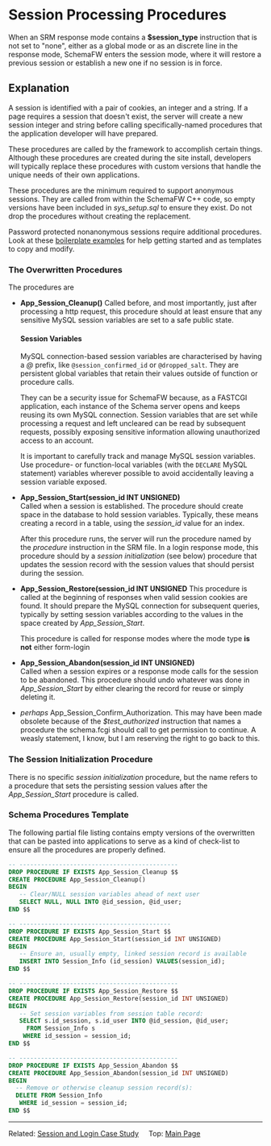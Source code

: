 # Session Processing Procedures

When an SRM response mode contains a **$session_type** instruction that is not
set to "none", either as a global mode or as an discrete line in the response mode,
SchemaFW enters the session mode, where it will restore a previous session or
establish a new one if no session is in force.

## Explanation

A session is identified with a pair of cookies, an integer and a string.  If a page
requires a session that doesn't exist, the server will create a new session integer
and string before calling specifically-named procedures that the application developer
will have prepared.

These procedures are called by the framework to accomplish certain things.  Although
these procedures are created during the site install, developers will typically
replace these procedures with custom versions that handle the unique needs of their
own applications.

These procedures are the minimum required to support anonymous sessions.  They are
called from within the SchemaFW C++ code, so empty versions have been included
in *sys_setup.sql* to ensure they exist.  Do not drop the procedures without
creating the replacement.

Password protected nonanonymous sessions require additional procedures.  Look at
these [boilerplate examples](SchemaFWAuthorizations.md) for help getting started
and as templates to copy and modify.

### The Overwritten Procedures

The procedures are

- **App_Session_Cleanup()**
  Called before, and most importantly, just after processing a http request,
  this procedure should at least ensure that any sensitive MySQL session
  variables are set to a safe public state.

  #### Session Variables

  MySQL connection-based session variables are characterised by having a _@_ prefix,
  like `@session_confirmed_id` or `@dropped_salt`.  They are persistent global
  variables that retain their values outside of function or procedure calls.

  They can be a security issue for SchemaFW because, as a FASTCGI application,
  each instance of the Schema server opens and keeps reusing its own MySQL
  connection.  Session variables that are set while processing a request and left
  uncleared can be read by subsequent requests, possibly exposing sensitive
  information allowing unauthorized access to an account.

  It is important to carefully track and manage MySQL session variables.  Use
  procedure- or function-local variables (with the `DECLARE` MySQL statement)
  variables wherever possible to avoid accidentally leaving a session variable
  exposed.
  
- **App_Session_Start(session_id INT UNSIGNED)**  
  Called when a session is established.  The procedure should create space in the
  database to hold session variables.  Typically, these means creating a record in
  a table, using the *session_id* value for an index.

  After this procedure runs, the server will run the procedure named by the
  _procedure_ instruction in the SRM file.  In a login response mode, this procedure
  should by a _session initialization_ (see below) procedure that updates the session
  record with the session values that should persist during the session.
  
- **App_Session_Restore(session_id INT UNSIGNED**
  This procedure is called at the beginning of responses when valid session cookies
  are found.  It should prepare the MySQL connection for subsequent queries, typically
  by setting session variables according to the values in the space created by
  *App_Session_Start*.
  
  This procedure is called for response modes where the mode type **is not** either
  form-login

- **App_Session_Abandon(session_id INT UNSIGNED)**  
  Called when a session expires or a response mode calls for the session to be
  abandoned.  This procedure should undo whatever was done in *App_Session_Start*
  by either clearing the record for reuse or simply deleting it.
  
- _perhaps_ App_Session_Confirm_Authorization.  This may have been made
  obsolete because of the *$test_authorized* instruction that names a procedure
  the schema.fcgi should call to get permission to continue.  A weasly statement,
  I know, but I am reserving the right to go back to this.

### The Session Initialization Procedure

There is no specific _session initialization_ procedure, but the name refers to a
procedure that sets the persisting session values after the *App_Session_Start*
procedure is called.

### Schema Procedures Template

The following partial file listing contains empty versions of the overwritten
that can be pasted into applications to serve as a kind of check-list to ensure
all the procedures are properly defined.

~~~sql
-- --------------------------------------------
DROP PROCEDURE IF EXISTS App_Session_Cleanup $$
CREATE PROCEDURE App_Session_Cleanup()
BEGIN
   -- Clear/NULL session variables ahead of next user
   SELECT NULL, NULL INTO @id_session, @id_user;
END $$

-- ------------------------------------------
DROP PROCEDURE IF EXISTS App_Session_Start $$
CREATE PROCEDURE App_Session_Start(session_id INT UNSIGNED)
BEGIN
   -- Ensure an, usually empty, linked session record is available
   INSERT INTO Session_Info (id_session) VALUES(session_id);
END $$

-- --------------------------------------------
DROP PROCEDURE IF EXISTS App_Session_Restore $$
CREATE PROCEDURE App_Session_Restore(session_id INT UNSIGNED)
BEGIN
   -- Set session variables from session table record:
   SELECT s.id_session, s.id_user INTO @id_session, @id_user;
     FROM Session_Info s
    WHERE id_session = session_id;
END $$

-- --------------------------------------------
DROP PROCEDURE IF EXISTS App_Session_Abandon $$
CREATE PROCEDURE App_Session_Abandon(session_id INT UNSIGNED)
BEGIN
  -- Remove or otherwise cleanup session record(s):
  DELETE FROM Session_Info
   WHERE id_session = session_id;
END $$
~~~

--------------------------------------------------------------------------------

Related: [Session and Login Case Study](SessionLoginCaseStudy.md)
&nbsp;
&nbsp;
Top: [Main Page](UserGuide.md)

